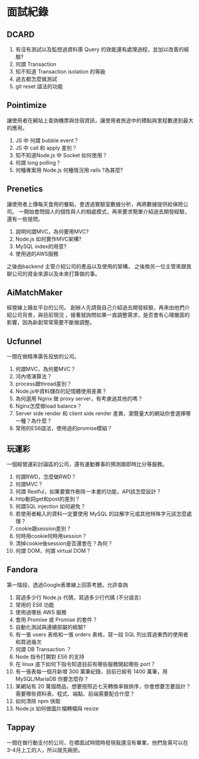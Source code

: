 # 面試紀錄

## DCARD

1. 有沒有測試以及監控過資料庫 Query 的效能還有處理過程，並加以改善的經驗?
2. 何謂 Transaction
3. 知不知道 Transaction isolation 的等級
4. 過去都怎麼做測試
5. git reset 語法的功能

## Pointimize

讓使用者在網站上查詢機票與住宿資訊，讓使用者旅途中的積點與里程數達到最大的應用。

1. JS 中 何謂 bubble event？
2. JS 中 call 和 apply 差別？
3. 知不知道Node.js 中 Socket 如何使用？
4. 何謂 long polling？
5. 何種專案用 Node.js 何種情況用 rails ?為甚麼?

## Prenetics

讓使用者上傳每天食用的餐點，會透過實驗室數據分析，再將數據提供給保險公司。
一開始會問個人的個性與人的相處模式，再來要求簡單介紹過去開發經驗，還有一些提問。

1. 說明何謂MVC，為何要用MVC?
2. Node.js 如何實作MVC架構?
3. MySQL index的用意?
4. 使用過的AWS服務

之後由backend 主管介紹公司的產品以及使用的架構，
之後換另一位主管來跟我聊公司的資金來源以及未來打算做的事。

## AiMatchMaker

經營線上婚友平台的公司。
創辦人先請我自己介紹過去開發經驗，再來由他們介紹公司背景，與目前現況
，接著就詢問如果一直調整需求，是否會有心理層面的影響，因為新創常常需要不斷做調整。

## Ucfunnel

一間在做精準廣告投放的公司。

1. 何謂MVC，為何要MVC？
2. 河內塔演算法？
3. process跟thread差別？
4. Node.js中資料儲存的記憶體使用差異？
5. 為何選用 Nginx 做 proxy server，有考慮過其他的嗎？
6. Nginx怎麼做load balance？
7. Server side render 和 client side render 差異，瀏覽量大的網站你會選擇哪一種？為什麼？
8. 常用的ES6語法，使用過的promise模組？

## 玩運彩

一個經營運彩討論區的公司，還有運動賽事的預測跟即時比分等服務。

1. 何謂RWD，怎麼做RWD？
2. 何謂MVC？
3. 何謂 Restful，如果要實作刪除一本書的功能，API該怎麼設計？
4. http動詞get和post的差別？
5. 何謂SQL injection 如何避免？
6. 若使用者輸入的資料一定要使用 MySQL 的註解字元或其他特殊字元該怎麼處理？
7. cookie跟session差別？
8. 何時用cookie何時用session？
9. 清掉cookie後session是否還會在？為何？
10. 何謂 DOM，何謂 virtual DOM？

## Fandora

第一階段，透過Google表單線上回答考題，允許查詢

1. 寫過多少行 Node.js 代碼，寫過多少行代碼 (不分語言)
2. 常用的 ES6 功能
3. 使用過哪些 AWS 服務
4. 會用 Promise 或 Promise 的套件？
5. 自動化測試與連續部屬的經驗?
6. 有一張 users 表格和一張 orders 表格，寫一段 SQL 列出買過東西的使用者和買過幾次
7. 何謂 DB Transaction ？
8. Node 指令打開對 ES6 的支持
9. 在 linux 底下如何下指令知道目前有哪些服務開起哪些 port？
10. 有一張表每一個月新增 300 萬筆紀錄，目前已經有 1400 萬筆，用 MySQL/MariaDB 你要怎麼存？
11. 某網站有 20 萬個商品，想要按照近七天轉換率做排序，你會想要怎要設計？需要哪些資料表、程式、端點、前端需要配合什麼？
12. 如何清除 npm 快取
13. Node.js 如何做圖片檔轉檔與 resize

## Tappay

一間在做行動支付的公司，在橋面試時間時發現我還沒有畢業，他們急需可以在3-4月上工的人，所以就先婉拒。
